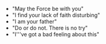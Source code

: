 - "May the Force be with you"
- "I find your lack of faith disturbing"
- "I am your father"
- "Do or do not. There is no try"
- "I'\''ve got a bad feeling about this"
